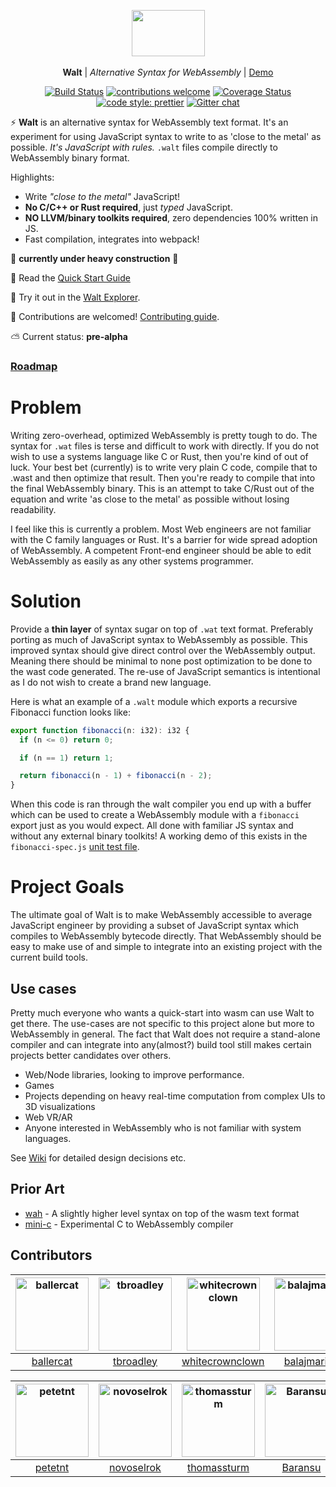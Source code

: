 <p align="center">
  <img src="walt.png" width="117" height="74"><br><br>
  <b>Walt</b> |
  <i>Alternative Syntax for WebAssembly</i> |
  <a href="https://ballercat.github.io/walt/">Demo</a>
</p>
<p align="center">
  <a href="https://travis-ci.org/ballercat/walt"><img src="https://travis-ci.org/ballercat/walt.svg?branch=master" alt="Build Status"></a>
  <a href="https://github.com/ballercat/walt/issues"><img src="https://img.shields.io/badge/contributions-welcome-brightgreen.svg?style=flat" alt="contributions welcome"></a>
  <a href="https://coveralls.io/github/ballercat/walt?branch=master"><img src="https://coveralls.io/repos/github/ballercat/walt/badge.svg?branch=master" alt="Coverage Status"></a>
  <a href="https://github.com/prettier/prettier"><img src="https://img.shields.io/badge/code_style-prettier-ff69b4.svg?style=flat-square" alt="code style: prettier"></a>
  <a href="https://gitter.im/walt-js-wasm/Lobby"><img src="https://badges.gitter.im/gitterHQ/gitter.png" alt="Gitter chat"></a>
</p>

:zap: **Walt** is an alternative syntax for WebAssembly text format. It's an experiment for using JavaScript syntax to write to as 'close to the metal' as possible. _It's JavaScript with rules._ `.walt` files compile directly to WebAssembly binary format.

Highlights:

* Write _"close to the metal"_ JavaScript!
* **No C/C++ or Rust required**, just _typed_ JavaScript.
* **NO LLVM/binary toolkits required**, zero dependencies 100% written in JS.
* Fast compilation, integrates into webpack!

:construction: **currently under heavy construction** :construction:

:book: Read the [Quick Start Guide](https://github.com/ballercat/walt/wiki/Walt-In-5-Minutes)

:rocket: Try it out in the [Walt Explorer](https://ballercat.github.io/walt/).

:pray: Contributions are welcomed! [Contributing guide](https://github.com/ballercat/walt/blob/master/CONTRIBUTING.md).

:partly_sunny: Current status: **pre-alpha**

### [Roadmap](https://github.com/ballercat/walt/wiki/Roadmap)

# Problem

Writing zero-overhead, optimized WebAssembly is pretty tough to do. The syntax for `.wat` files is terse and difficult to work with directly. If you do not wish to use a systems language like C or Rust,
then you're kind of out of luck. Your best bet (currently) is to write very plain C code, compile that to .wast and then optimize that result. Then you're ready to compile that into the final WebAssembly binary. This is an
attempt to take C/Rust out of the equation and write 'as close to the metal' as possible without losing readability.

I feel like this is currently a problem. Most Web engineers are not familiar with the C family languages or Rust. It's a barrier for wide spread adoption of WebAssembly. A competent Front-end engineer
should be able to edit WebAssembly as easily as any other systems programmer.

# Solution

Provide a **thin layer** of syntax sugar on top of `.wat` text format. Preferably porting as much of JavaScript syntax to WebAssembly as possible. This improved syntax should give direct control over
the WebAssembly output. Meaning there should be minimal to none post optimization to be done to the wast code generated. The re-use of JavaScript semantics is intentional as I do not wish to create a brand new language.

Here is what an example of a `.walt` module which exports a recursive Fibonacci function looks like:

```js
export function fibonacci(n: i32): i32 {
  if (n <= 0) return 0;

  if (n == 1) return 1;

  return fibonacci(n - 1) + fibonacci(n - 2);
}
```


When this code is ran through the walt compiler you end up with a buffer which can be used to create a WebAssembly module with a `fibonacci` export just as you would expect. All done with familiar JS syntax and without any external binary toolkits! A working demo of this exists in the `fibonacci-spec.js` [unit test file](https://github.com/ballercat/walt/blob/master/src/__tests__/fibonacci-spec.js).

# Project Goals

The ultimate goal of Walt is to make WebAssembly accessible to average JavaScript engineer by providing a subset of JavaScript syntax which compiles to WebAssembly bytecode directly. That WebAssembly should be easy to make use of and simple to integrate into an existing project with the current build tools.

## Use cases

Pretty much everyone who wants a quick-start into wasm can use Walt to get there. The use-cases are not specific to this project alone but more to WebAssembly in general. The fact that Walt does not require a stand-alone compiler and can integrate into any(almost?) build tool still makes certain projects better candidates over others.

* Web/Node libraries, looking to improve performance.
* Games
* Projects depending on heavy real-time computation from complex UIs to 3D visualizations
* Web VR/AR
* Anyone interested in WebAssembly who is not familiar with system languages.

See [Wiki](https://github.com/ballercat/walt/wiki) for detailed design decisions etc.

## Prior Art
* [wah](https://github.com/tmcw/wah) - A slightly higher level syntax on top of the wasm text format
* [mini-c](https://github.com/maierfelix/mini-c) - Experimental C to WebAssembly compiler

## Contributors

[<img alt="ballercat" src="https://avatars2.githubusercontent.com/u/743990?v=4&s=117" width="117">](https://github.com/ballercat) |[<img alt="tbroadley" src="https://avatars0.githubusercontent.com/u/8731922?v=4&s=117" width="117">](https://github.com/tbroadley) |[<img alt="whitecrownclown" src="https://avatars0.githubusercontent.com/u/8309417?v=4&s=117" width="117">](https://github.com/whitecrownclown) |[<img alt="balajmarius" src="https://avatars3.githubusercontent.com/u/5159921?v=4&s=117" width="117">](https://github.com/balajmarius) |[<img alt="ForsakenHarmony" src="https://avatars3.githubusercontent.com/u/8845940?v=4&s=117" width="117">](https://github.com/ForsakenHarmony) |[<img alt="hlaaftana" src="https://avatars0.githubusercontent.com/u/10591326?v=4&s=117" width="117">](https://github.com/hlaaftana) |
:---: |:---: |:---: |:---: |:---: |:---: |
[ballercat](https://github.com/ballercat) |[tbroadley](https://github.com/tbroadley) |[whitecrownclown](https://github.com/whitecrownclown) |[balajmarius](https://github.com/balajmarius) |[ForsakenHarmony](https://github.com/ForsakenHarmony) |[hlaaftana](https://github.com/hlaaftana) |

[<img alt="petetnt" src="https://avatars2.githubusercontent.com/u/7641760?v=4&s=117" width="117">](https://github.com/petetnt) |[<img alt="novoselrok" src="https://avatars2.githubusercontent.com/u/6417322?v=4&s=117" width="117">](https://github.com/novoselrok) |[<img alt="thomassturm" src="https://avatars3.githubusercontent.com/u/276995?v=4&s=117" width="117">](https://github.com/thomassturm) |[<img alt="Baransu" src="https://avatars2.githubusercontent.com/u/9558691?v=4&s=117" width="117">](https://github.com/Baransu) |[<img alt="hamlim" src="https://avatars2.githubusercontent.com/u/5579638?v=4&s=117" width="117">](https://github.com/hamlim) |
:---: |:---: |:---: |:---: |:---: |
[petetnt](https://github.com/petetnt) |[novoselrok](https://github.com/novoselrok) |[thomassturm](https://github.com/thomassturm) |[Baransu](https://github.com/Baransu) |[hamlim](https://github.com/hamlim) |

